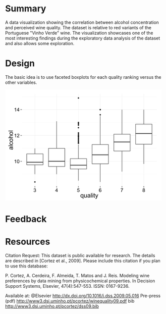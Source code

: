 # Summary

A data visualization showing the correlation between alcohol concentration and
perceived wine quality.
The dataset is relative to red variants of the Portuguese "Vinho Verde" wine.
The visualization showcases one of the most interesting findings during the
exploratory data analysis of the dataset and also allows some exploration.

# Design

The basic idea is to use faceted boxplots for each quality ranking versus the
other variables.

![Sketch](/sketch.png?raw=true "Sketch")

# Feedback

# Resources

Citation Request:
  This dataset is public available for research. The details are described in [Cortez et al., 2009].
  Please include this citation if you plan to use this database:

  P. Cortez, A. Cerdeira, F. Almeida, T. Matos and J. Reis.
  Modeling wine preferences by data mining from physicochemical properties.
  In Decision Support Systems, Elsevier, 47(4):547-553. ISSN: 0167-9236.

  Available at: @Elsevier http://dx.doi.org/10.1016/j.dss.2009.05.016
                Pre-press (pdf) http://www3.dsi.uminho.pt/pcortez/winequality09.pdf
                bib http://www3.dsi.uminho.pt/pcortez/dss09.bib
